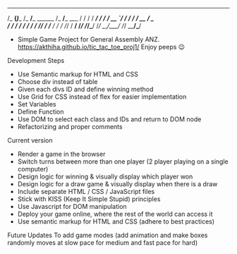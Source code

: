   _______         ______              ______         
 /_  __(_)____   /_  __/___ ______   /_  __/___  ___ 
  / / / / ___/    / / / __ `/ ___/    / / / __ \/ _ \
 / / / / /__     / / / /_/ / /__     / / / /_/ /  __/
/_/ /_/\___/    /_/  \__,_/\___/    /_/  \____/\___/ 
                                                     
- Simple Game Project for General Assembly ANZ.
https://akthiha.github.io/tic_tac_toe_proj1/
Enjoy peeps 😉 


Development Steps
- Use Semantic markup for HTML and CSS 
- Choose div instead of table 
- Given each divs ID and define winning method
- Use Grid for CSS instead of flex for easier implementation
- Set Variables 
- Define Function 
- Use DOM to select each class and IDs and return to DOM node
- Refactorizing and proper comments

Current version
- Render a game in the browser 
- Switch turns between more than one player (2 player playing on a single computer)
- Design logic for winning & visually display which player won
- Design logic for a draw game & visually display when there is a draw
- Include separate HTML / CSS / JavaScript files
- Stick with KISS (Keep It Simple Stupid) principles
- Use Javascript for DOM manipulation
- Deploy your game online, where the rest of the world can access it
- Use semantic markup for HTML and CSS (adhere to best practices)

Future Updates
To add game modes
(add animation and make boxes randomly moves at slow pace for medium and fast pace for hard)







